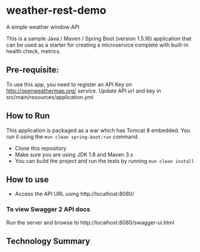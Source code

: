# weather-rest-demo
A simple weather window API

This is a sample Java / Maven / Spring Boot (version 1.5.16) application that can be used as a starter for 
creating a microservice complete with built-in health check, metrics.

## Pre-requisite:

To use this app, you need to register an API Key on http://openweathermap.org/ service. Update API url and key in src/main/resources/application.yml

## How to Run 

This application is packaged as a war which has Tomcat 8 embedded. You run it using the ```mvn clean spring-boot:run``` command.

* Clone this repository 
* Make sure you are using JDK 1.8 and Maven 3.x
* You can build the project and run the tests by running ```mvn clean install```

## How to use
* Access the API URL using http://localhost:8080/

### To view Swagger 2 API docs

Run the server and browse to http://localhost:8080/swagger-ui.html 

## Technology Summary
